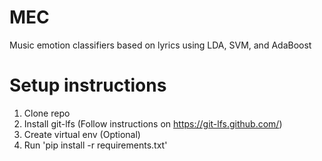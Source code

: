 # MEC

Music emotion classifiers based on lyrics using LDA, SVM, and AdaBoost

# Setup instructions

1. Clone repo
2. Install git-lfs (Follow instructions on https://git-lfs.github.com/)
3. Create virtual env (Optional)
4. Run 'pip install -r requirements.txt'
